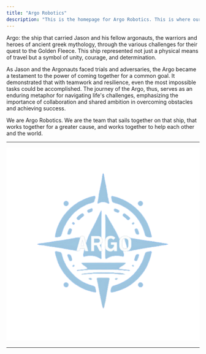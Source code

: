 ```yaml
---
title: "Argo Robotics"
description: "This is the homepage for Argo Robotics. This is where our current updates will be posted."
---
```

Argo: the ship that carried Jason and his fellow argonauts, the warriors and heroes of ancient greek mythology, through the various challenges for their quest to the Golden Fleece. This ship represented not just a physical means of travel but a symbol of unity, courage, and determination.

As Jason and the Argonauts faced trials and adversaries, the Argo became a testament to the power of coming together for a common goal. It demonstrated that with teamwork and resilience, even the most impossible tasks could be accomplished. The journey of the Argo, thus, serves as an enduring metaphor for navigating life's challenges, emphasizing the importance of collaboration and shared ambition in overcoming obstacles and achieving success.

We are Argo Robotics. We are the team that sails together on that ship, that works together for a greater cause, and works together to help each other and the world.

---

![image](argologo1.png)

---